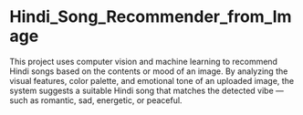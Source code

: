 # Hindi_Song_Recommender_from_Image
This project uses computer vision and machine learning to recommend Hindi songs based on the contents or mood of an image. By analyzing the visual features, color palette, and emotional tone of an uploaded image, the system suggests a suitable Hindi song that matches the detected vibe — such as romantic, sad, energetic, or peaceful.
